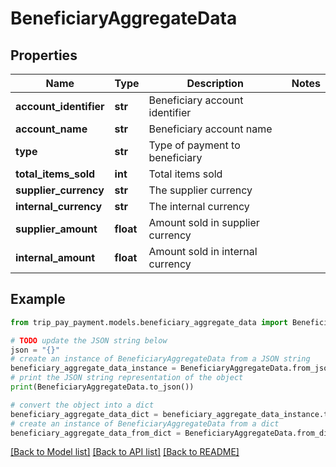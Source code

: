 # BeneficiaryAggregateData


## Properties

Name | Type | Description | Notes
------------ | ------------- | ------------- | -------------
**account_identifier** | **str** | Beneficiary account identifier | 
**account_name** | **str** | Beneficiary account name | 
**type** | **str** | Type of payment to beneficiary | 
**total_items_sold** | **int** | Total items sold | 
**supplier_currency** | **str** | The supplier currency | 
**internal_currency** | **str** | The internal currency | 
**supplier_amount** | **float** | Amount sold in supplier currency | 
**internal_amount** | **float** | Amount sold in internal currency | 

## Example

```python
from trip_pay_payment.models.beneficiary_aggregate_data import BeneficiaryAggregateData

# TODO update the JSON string below
json = "{}"
# create an instance of BeneficiaryAggregateData from a JSON string
beneficiary_aggregate_data_instance = BeneficiaryAggregateData.from_json(json)
# print the JSON string representation of the object
print(BeneficiaryAggregateData.to_json())

# convert the object into a dict
beneficiary_aggregate_data_dict = beneficiary_aggregate_data_instance.to_dict()
# create an instance of BeneficiaryAggregateData from a dict
beneficiary_aggregate_data_from_dict = BeneficiaryAggregateData.from_dict(beneficiary_aggregate_data_dict)
```
[[Back to Model list]](../README.md#documentation-for-models) [[Back to API list]](../README.md#documentation-for-api-endpoints) [[Back to README]](../README.md)


